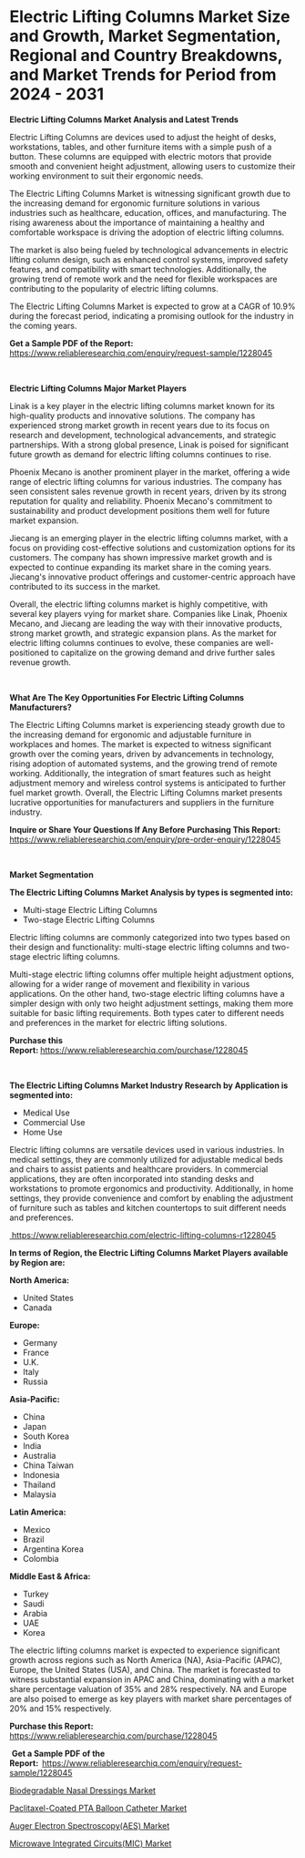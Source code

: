 <p><h1>Electric Lifting Columns Market Size and Growth, Market Segmentation, Regional and Country Breakdowns, and Market Trends for Period from 2024 -  2031</h1></p><p><strong>Electric Lifting Columns Market Analysis and Latest Trends</strong></p>
<p><p>Electric Lifting Columns are devices used to adjust the height of desks, workstations, tables, and other furniture items with a simple push of a button. These columns are equipped with electric motors that provide smooth and convenient height adjustment, allowing users to customize their working environment to suit their ergonomic needs.</p><p>The Electric Lifting Columns Market is witnessing significant growth due to the increasing demand for ergonomic furniture solutions in various industries such as healthcare, education, offices, and manufacturing. The rising awareness about the importance of maintaining a healthy and comfortable workspace is driving the adoption of electric lifting columns.</p><p>The market is also being fueled by technological advancements in electric lifting column design, such as enhanced control systems, improved safety features, and compatibility with smart technologies. Additionally, the growing trend of remote work and the need for flexible workspaces are contributing to the popularity of electric lifting columns.</p><p>The Electric Lifting Columns Market is expected to grow at a CAGR of 10.9% during the forecast period, indicating a promising outlook for the industry in the coming years.</p></p>
<p><strong>Get a Sample PDF of the Report:&nbsp;</strong> <a href="https://www.reliableresearchiq.com/enquiry/request-sample/1228045">https://www.reliableresearchiq.com/enquiry/request-sample/1228045</a></p>
<p>&nbsp;</p>
<p><strong>Electric Lifting Columns Major Market Players</strong></p>
<p><p>Linak is a key player in the electric lifting columns market known for its high-quality products and innovative solutions. The company has experienced strong market growth in recent years due to its focus on research and development, technological advancements, and strategic partnerships. With a strong global presence, Linak is poised for significant future growth as demand for electric lifting columns continues to rise.</p><p>Phoenix Mecano is another prominent player in the market, offering a wide range of electric lifting columns for various industries. The company has seen consistent sales revenue growth in recent years, driven by its strong reputation for quality and reliability. Phoenix Mecano's commitment to sustainability and product development positions them well for future market expansion.</p><p>Jiecang is an emerging player in the electric lifting columns market, with a focus on providing cost-effective solutions and customization options for its customers. The company has shown impressive market growth and is expected to continue expanding its market share in the coming years. Jiecang's innovative product offerings and customer-centric approach have contributed to its success in the market.</p><p>Overall, the electric lifting columns market is highly competitive, with several key players vying for market share. Companies like Linak, Phoenix Mecano, and Jiecang are leading the way with their innovative products, strong market growth, and strategic expansion plans. As the market for electric lifting columns continues to evolve, these companies are well-positioned to capitalize on the growing demand and drive further sales revenue growth.</p></p>
<p>&nbsp;</p>
<p><strong>What Are The Key Opportunities For Electric Lifting Columns Manufacturers?</strong></p>
<p><p>The Electric Lifting Columns market is experiencing steady growth due to the increasing demand for ergonomic and adjustable furniture in workplaces and homes. The market is expected to witness significant growth over the coming years, driven by advancements in technology, rising adoption of automated systems, and the growing trend of remote working. Additionally, the integration of smart features such as height adjustment memory and wireless control systems is anticipated to further fuel market growth. Overall, the Electric Lifting Columns market presents lucrative opportunities for manufacturers and suppliers in the furniture industry.</p></p>
<p><strong>Inquire or Share Your Questions If Any Before Purchasing This Report:</strong> <a href="https://www.reliableresearchiq.com/enquiry/pre-order-enquiry/1228045">https://www.reliableresearchiq.com/enquiry/pre-order-enquiry/1228045</a></p>
<p>&nbsp;</p>
<p><strong>Market Segmentation</strong></p>
<p><strong>The Electric Lifting Columns Market Analysis by types is segmented into:</strong></p>
<p><ul><li>Multi-stage Electric Lifting Columns</li><li>Two-stage Electric Lifting Columns</li></ul></p>
<p><p>Electric lifting columns are commonly categorized into two types based on their design and functionality: multi-stage electric lifting columns and two-stage electric lifting columns. </p><p>Multi-stage electric lifting columns offer multiple height adjustment options, allowing for a wider range of movement and flexibility in various applications. On the other hand, two-stage electric lifting columns have a simpler design with only two height adjustment settings, making them more suitable for basic lifting requirements. Both types cater to different needs and preferences in the market for electric lifting solutions.</p></p>
<p><strong>Purchase this Report:&nbsp;</strong><a href="https://www.reliableresearchiq.com/purchase/1228045">https://www.reliableresearchiq.com/purchase/1228045</a></p>
<p>&nbsp;</p>
<p><strong>The Electric Lifting Columns Market Industry Research by Application is segmented into:</strong></p>
<p><ul><li>Medical Use</li><li>Commercial Use</li><li>Home Use</li></ul></p>
<p><p>Electric lifting columns are versatile devices used in various industries. In medical settings, they are commonly utilized for adjustable medical beds and chairs to assist patients and healthcare providers. In commercial applications, they are often incorporated into standing desks and workstations to promote ergonomics and productivity. Additionally, in home settings, they provide convenience and comfort by enabling the adjustment of furniture such as tables and kitchen countertops to suit different needs and preferences.</p></p>
<p><a href="https://www.reliableresearchiq.com/electric-lifting-columns-r1228045">&nbsp;https://www.reliableresearchiq.com/electric-lifting-columns-r1228045</a></p>
<p><strong>In terms of Region, the Electric Lifting Columns Market Players available by Region are:</strong></p>
<p>
    <p> <strong> North America: </strong>
        <ul>
            <li>United States</li>
            <li>Canada</li>
        </ul>
        </p> 
    <p> <strong> Europe: </strong>
        <ul>
            <li>Germany</li>
            <li>France</li>
            <li>U.K.</li>
            <li>Italy</li>
            <li>Russia</li>
        </ul>
        </p> 
    <p> <strong> Asia-Pacific: </strong>
        <ul>
            <li>China</li>
            <li>Japan</li>
            <li>South Korea</li>
            <li>India</li>
            <li>Australia</li>
            <li>China Taiwan</li>
            <li>Indonesia</li>
            <li>Thailand</li>
            <li>Malaysia</li>
        </ul>
        </p> 
    <p> <strong> Latin America: </strong>
        <ul>
            <li>Mexico</li>
            <li>Brazil</li>
            <li>Argentina Korea</li>
            <li>Colombia</li>
        </ul>
        </p> 
    <p> <strong> Middle East & Africa: </strong>
        <ul>
            <li>Turkey</li>
            <li>Saudi</li>
            <li>Arabia</li>
            <li>UAE</li>
            <li>Korea</li>
        </ul>
    </p>
    </p>
<p><p>The electric lifting columns market is expected to experience significant growth across regions such as North America (NA), Asia-Pacific (APAC), Europe, the United States (USA), and China. The market is forecasted to witness substantial expansion in APAC and China, dominating with a market share percentage valuation of 35% and 28% respectively. NA and Europe are also poised to emerge as key players with market share percentages of 20% and 15% respectively.</p></p>
<p><strong>Purchase this Report: </strong><a href="https://www.reliableresearchiq.com/purchase/1228045">https://www.reliableresearchiq.com/purchase/1228045</a></p>
<p>&nbsp;<strong>Get a Sample PDF of the Report:&nbsp;&nbsp;</strong><a href="https://www.reliableresearchiq.com/enquiry/request-sample/1228045">https://www.reliableresearchiq.com/enquiry/request-sample/1228045</a></p>
<p><strong></strong></p>
<p><p><a href="https://www.linkedin.com/pulse/biodegradable-nasal-dressings-market-trends-analysis-opportunities-a5qlf">Biodegradable Nasal Dressings Market</a></p><p><a href="https://www.linkedin.com/pulse/paclitaxel-coated-pta-balloon-catheter-market-share-analysis-rymcf">Paclitaxel-Coated PTA Balloon Catheter Market</a></p><p><a href="https://github.com/philipWolf32/Market-Research-Report-List-1/blob/main/auger-electron-spectroscopyaes-market.md">Auger Electron Spectroscopy(AES) Market</a></p><p><a href="https://github.com/sydneyHaley871/Market-Research-Report-List-1/blob/main/microwave-integrated-circuitsmic-market.md">Microwave Integrated Circuits(MIC) Market</a></p></p>